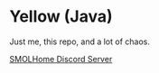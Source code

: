# Yellow (Java)

Just me, this repo, and a lot of chaos.

[SMOLHome Discord Server](https://discord.gg/uAddT46bFx)


